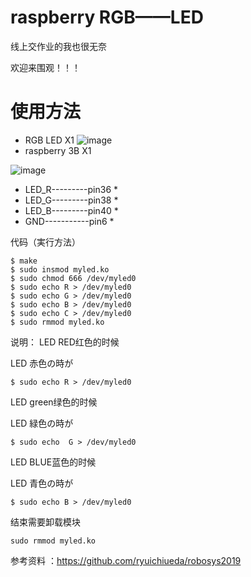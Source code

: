 # raspberry RGB——LED
线上交作业的我也很无奈

欢迎来围观！！！

# 使用方法

  - RGB LED X1
![image](https://github.com/caikunyou/LED/blob/master/led.png)
  - raspberry 3B X1

![image](https://github.com/caikunyou/LED/blob/master/GPIO-Pinout-Diagram-2.png)

* LED_R---------pin36           *
* LED_G---------pin38           *
* LED_B---------pin40           *
* GND-----------pin6            *


代码（実行方法）
```
$ make
$ sudo insmod myled.ko
$ sudo chmod 666 /dev/myled0
$ sudo echo R > /dev/myled0
$ sudo echo G > /dev/myled0
$ sudo echo B > /dev/myled0
$ sudo echo C > /dev/myled0
$ sudo rmmod myled.ko
```
说明：
LED RED红色的时候 

LED 赤色の時が
```
$ sudo echo R > /dev/myled0
```
LED green绿色的时候 

LED 緑色の時が
```
$ sudo echo  G > /dev/myled0
```
LED BLUE蓝色的时候 

LED 青色の時が
```
$ sudo echo B > /dev/myled0
```

结束需要卸载模块
```
sudo rmmod myled.ko
```
参考资料 ：https://github.com/ryuichiueda/robosys2019
